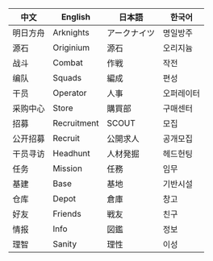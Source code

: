 中文|English|日本語|한국어
---|---|---|---
明日方舟|Arknights|アークナイツ|명일방주
源石|Originium|源石|오리지늄
战斗|Combat|作戦|작전
编队|Squads|編成|편성
干员|Operator|人事|오퍼레이터
采购中心|Store|購買部|구매센터
招募|Recruitment|SCOUT|모집
公开招募|Recruit|公開求人|공개모집
干员寻访|Headhunt|人材発掘|헤드헌팅
任务|Mission|任務|임무
基建|Base|基地|기반시설
仓库|Depot|倉庫|창고
好友|Friends|戦友|친구
情报|Info|図鑑|정보
理智|Sanity|理性|이성
